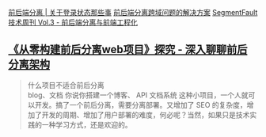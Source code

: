 [前后端分离 | 关于登录状态那些事](https://www.cnblogs.com/boboooo/p/9779355.html)
[前后端分离跨域问题的解决方案](https://segmentfault.com/a/1190000006094511)
[SegmentFault 技术周刊 Vol.3 - 前后端分离与前端工程化](https://segmentfault.com/a/1190000006751300)

## [《从零构建前后分离web项目》探究 - 深入聊聊前后分离架构](https://segmentfault.com/a/1190000016249099)
>什么项目不适合前后分离  
blog、文档
你说你搭建一个博客、 API 文档系统 这种小项目，一个人就可以开发。搞了一个前后分离，需要分离部署。又增加了 SEO 的复杂度，增加了开发的周期、增加了用户部署的难度，何必呢？当然，如果只是技术实践的一种学习方式，还是欢迎的。